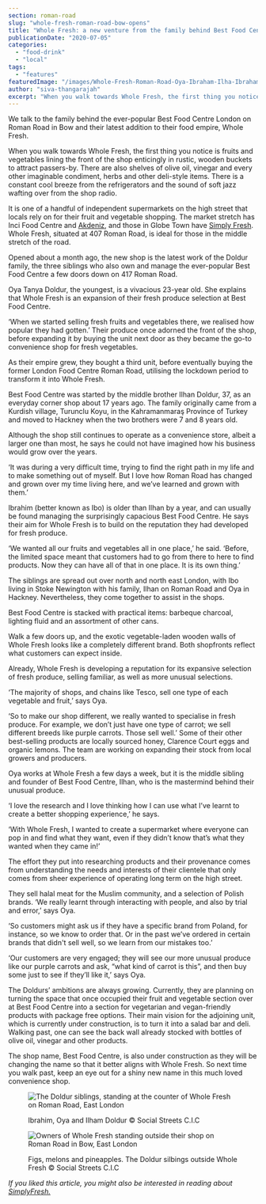 ```yaml
---
section: roman-road
slug: "whole-fresh-roman-road-bow-opens"
title: "Whole Fresh: a new venture from the family behind Best Food Centre"
publicationDate: "2020-07-05"
categories: 
  - "food-drink"
  - "local"
tags: 
  - "features"
featuredImage: "/images/Whole-Fresh-Roman-Road-Oya-Ibraham-Ilha-Ibraham-Oya-Doldur-9.jpg"
author: "siva-thangarajah"
excerpt: "When you walk towards Whole Fresh, the first thing you notice is fruits and vegetables lining the front of the shop enticingly in rustic, wooden buckets to attract passers-by. There are also shelves of olive oil, vinegar and every other imaginable condiment, herbs and other deli-style items. There is a constant cool breeze from the refrigerators and the sound of soft jazz wafting over from the shop radio."
---
```


We talk to the family behind the ever-popular Best Food Centre London on Roman Road in Bow and their latest addition to their food empire, Whole Fresh. 

When you walk towards Whole Fresh, the first thing you notice is fruits and vegetables lining the front of the shop enticingly in rustic, wooden buckets to attract passers-by. There are also shelves of olive oil, vinegar and every other imaginable condiment, herbs and other deli-style items. There is a constant cool breeze from the refrigerators and the sound of soft jazz wafting over from the shop radio.

It is one of a handful of independent supermarkets on the high street that locals rely on for their fruit and vegetable shopping. The market stretch has Inci Food Centre and [Akdeniz](https://romanroadlondon.com/best-pancakes-near-roman-road/), and those in Globe Town have [Simply Fresh](https://romanroadlondon.com/simply-fresh-globe-town-mehmet-guzel-interview/). Whole Fresh, situated at 407 Roman Road, is ideal for those in the middle stretch of the road. 

Opened about a month ago, the new shop is the latest work of the Doldur family, the three siblings who also own and manage the ever-popular Best Food Centre a few doors down on 417 Roman Road. 

Oya Tanya Doldur, the youngest, is a vivacious 23-year old. She explains that Whole Fresh is an expansion of their fresh produce selection at Best Food Centre. 

‘When we started selling fresh fruits and vegetables there, we realised how popular they had gotten.’ Their produce once adorned the front of the shop, before expanding it by buying the unit next door as they became the go-to convenience shop for fresh vegetables. 

As their empire grew, they bought a third unit, before eventually buying the former London Food Centre Roman Road, utilising the lockdown period to transform it into Whole Fresh.

Best Food Centre was started by the middle brother Ilhan Doldur, 37, as an everyday corner shop about 17 years ago. The family originally came from a Kurdish village, Turunclu Koyu, in the Kahramanmaraş Province of Turkey and moved to Hackney when the two brothers were 7 and 8 years old.

Although the shop still continues to operate as a convenience store, albeit a larger one than most, he says he could not have imagined how his business would grow over the years. 

‘It was during a very difficult time, trying to find the right path in my life and to make something out of myself. But I love how Roman Road has changed and grown over my time living here, and we’ve learned and grown with them.’ 

Ibrahim (better known as Ibo) is older than Ilhan by a year, and can usually be found managing the surprisingly capacious Best Food Centre. He says their aim for Whole Fresh is to build on the reputation they had developed for fresh produce.

‘We wanted all our fruits and vegetables all in one place,’ he said. ‘Before, the limited space meant that customers had to go from there to here to find products. Now they can have all of that in one place. It is its own thing.’

The siblings are spread out over north and north east London, with Ibo living in Stoke Newington with his family, Ilhan on Roman Road and Oya in Hackney. Nevertheless, they come together to assist in the shops. 

Best Food Centre is stacked with practical items: barbeque charcoal, lighting fluid and an assortment of other cans. 

Walk a few doors up, and the exotic vegetable-laden wooden walls of Whole Fresh looks like a completely different brand. Both shopfronts reflect what customers can expect inside.

Already, Whole Fresh is developing a reputation for its expansive selection of fresh produce, selling familiar, as well as more unusual selections.

‘The majority of shops, and chains like Tesco, sell one type of each vegetable and fruit,’ says Oya.

‘So to make our shop different, we really wanted to specialise in fresh produce. For example, we don’t just have one type of carrot; we sell different breeds like purple carrots. Those sell well.’ Some of their other best-selling products are locally sourced honey, Clarence Court eggs and organic lemons. The team are working on expanding their stock from local growers and producers.

Oya works at Whole Fresh a few days a week, but it is the middle sibling and founder of Best Food Centre, Ilhan, who is the mastermind behind their unusual produce.

‘I love the research and I love thinking how I can use what I’ve learnt to create a better shopping experience,’ he says.

‘With Whole Fresh, I wanted to create a supermarket where everyone can pop in and find what they want, even if they didn’t know that’s what they wanted when they came in!’

The effort they put into researching products and their provenance comes from understanding the needs and interests of their clientele that only comes from sheer experience of operating long term on the high street.

They sell halal meat for the Muslim community, and a selection of Polish brands. ‘We really learnt through interacting with people, and also by trial and error,’ says Oya. 

‘So customers might ask us if they have a specific brand from Poland, for instance, so we know to order that. Or in the past we’ve ordered in certain brands that didn't sell well, so we learn from our mistakes too.’

‘Our customers are very engaged; they will see our more unusual produce like our purple carrots and ask, “what kind of carrot is this”, and then buy some just to see if they’ll like it,’ says Oya.

The Doldurs’ ambitions are always growing. Currently, they are planning on turning the space that once occupied their fruit and vegetable section over at Best Food Centre into a section for vegetarian and vegan-friendly products with package free options. Their main vision for the adjoining unit, which is currently under construction, is to turn it into a salad bar and deli. Walking past, one can see the back wall already stocked with bottles of olive oil, vinegar and other products.

The shop name, Best Food Centre, is also under construction as they will be changing the name so that it better aligns with Whole Fresh. So next time you walk past, keep an eye out for a shiny new name in this much loved convenience shop. 

<figure>

![The Doldur siblings, standing at the counter of Whole Fresh on Roman Road, East London](/images/Whole-Fresh-Roman-Road-Oya-Ibraham-Ilha-Ibraham-Oya-Doldur-6-1024x683.jpg)

<figcaption>

Ibrahim, Oya and Ilham Doldur © Social Streets C.I.C

</figcaption>

</figure>

<figure>

![Owners of Whole Fresh standing outside their shop on Roman Road in Bow, East London](/images/Whole-Fresh-Roman-Road-Oya-Ibraham-Ilha-Ibraham-Oya-Doldur-3-1024x683.jpg)

<figcaption>

Figs, melons and pineapples. The Doldur silbings outside Whole Fresh © Social Streets C.I.C

</figcaption>

</figure>

_If you liked this article, you might also be interested in reading about_ [_SimplyFresh._](https://romanroadlondon.com/simply-fresh-globe-town-mehmet-guzel-interview/)
